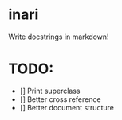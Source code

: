 # inari
Write docstrings in markdown!


# TODO:
- [] Print superclass
- [] Better cross reference
- [] Better document structure